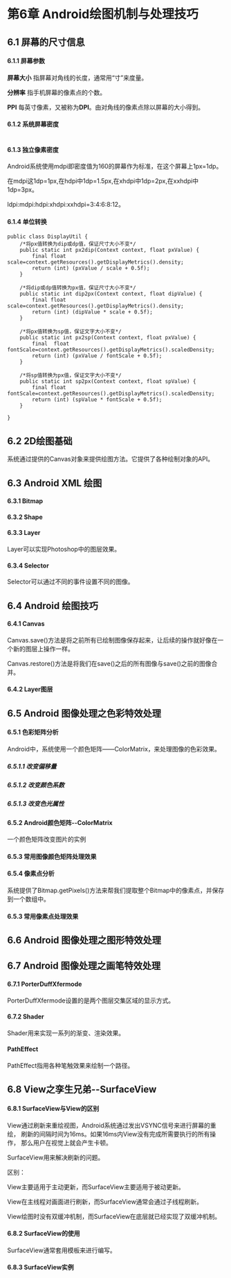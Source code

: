 

# 第6章 Android绘图机制与处理技巧

## 6.1 屏幕的尺寸信息

#### 6.1.1 屏幕参数

**屏幕大小** 指屏幕对角线的长度，通常用“寸”来度量。

**分辨率** 指手机屏幕的像素点的个数。

**PPI** 每英寸像素，又被称为**DPI**。由对角线的像素点除以屏幕的大小得到。

#### 6.1.2 系统屏幕密度

![]()

#### 6.1.3 独立像素密度

Android系统使用mdpi即密度值为160的屏幕作为标准，在这个屏幕上1px=1dp。

在mdpi这1dp=1px,在hdpi中1dp=1.5px,在xhdpi中1dp=2px,在xxhdpi中1dp=3px。

ldpi:mdpi:hdpi:xhdpi:xxhdpi=3:4:6:8:12。

#### 6.1.4 单位转换

    public class DisplayUtil {
        /*将px值转换为dip或dp值，保证尺寸大小不变*/
        public static int px2dip(Context context, float pxValue) {
            final float scale=context.getResources().getDisplayMetrics().density;
            return (int) (pxValue / scale + 0.5f);
        }
    
        /*将dip或dp值转换为px值，保证尺寸大小不变*/
        public static int dip2px(Context context, float dipValue) {
            final float scale=context.getResources().getDisplayMetrics().density;
            return (int) (dipValue * scale + 0.5f);
        }
    
        /*将px值转换为sp值，保证文字大小不变*/
        public static int px2sp(Context context, float pxValue) {
            final  float fontScale=context.getResources().getDisplayMetrics().scaledDensity;
            return (int) (pxValue / fontScale + 0.5f);
        }
    
        /*将sp值转换为px值，保证文字大小不变*/
        public static int sp2px(Context context, float spValue) {
            final float fontScale=context.getResources().getDisplayMetrics().scaledDensity;
            return (int) (spValue * fontScale + 0.5f);
        }
    
    }
## 6.2 2D绘图基础

系统通过提供的Canvas对象来提供绘图方法。它提供了各种绘制对象的API。

## 6.3 Android XML 绘图

#### 6.3.1 Bitmap
#### 6.3.2 Shape
#### 6.3.3 Layer

Layer可以实现Photoshop中的图层效果。

#### 6.3.4 Selector

Selector可以通过不同的事件设置不同的图像。

## 6.4 Android 绘图技巧

#### 6.4.1 Canvas

Canvas.save()方法是将之前所有已绘制图像保存起来，让后续的操作就好像在一个新的图层上操作一样。

Canvas.restore()方法是将我们在save()之后的所有图像与save()之前的图像合并。

#### 6.4.2 Layer图层

## 6.5 Android 图像处理之色彩特效处理

#### 6.5.1 色彩矩阵分析

Android中，系统使用一个颜色矩阵——ColorMatrix，来处理图像的色彩效果。

##### 6.5.1.1 改变偏移量

##### 6.5.1.2 改变颜色系数

##### 6.5.1.3 改变色光属性

#### 6.5.2 Android颜色矩阵--ColorMatrix

一个颜色矩阵改变图片的实例

#### 6.5.3 常用图像颜色矩阵处理效果

#### 6.5.4 像素点分析

系统提供了Bitmap.getPixels()方法来帮我们提取整个Bitmap中的像素点，并保存到一个数组中。

#### 6.5.3 常用像素点处理效果

## 6.6 Android 图像处理之图形特效处理

## 6.7 Android 图像处理之画笔特效处理

#### 6.7.1 PorterDuffXfermode

PorterDuffXfermode设置的是两个图层交集区域的显示方式。

#### 6.7.2 Shader

Shader用来实现一系列的渐变、渲染效果。

#### PathEffect

PathEffect指用各种笔触效果来绘制一个路径。

## 6.8 View之孪生兄弟--SurfaceView

#### 6.8.1 SurfaceView与View的区别

View通过刷新来重绘视图，Android系统通过发出VSYNC信号来进行屏幕的重绘，
刷新的间隔时间为16ms。如果16ms内View没有完成所需要执行的所有操作，
那么用户在视觉上就会产生卡顿。

SurfaceView用来解决刷新的问题。

区别：

View主要适用于主动更新，而SurfaceView主要适用于被动更新。

View在主线程对画面进行刷新，而SurfaceView通常会通过子线程刷新。

View绘图时没有双缓冲机制，而SurfaceView在底层就已经实现了双缓冲机制。


#### 6.8.2 SurfaceView的使用

SurfaceView通常套用模板来进行编写。


#### 6.8.3 SurfaceView实例


